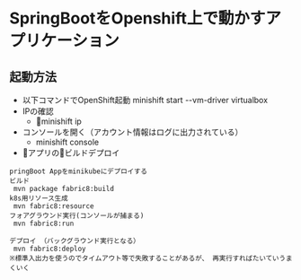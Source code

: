 # SpringBootをOpenshift上で動かすアプリケーション
## 起動方法
* 以下コマンドでOpenShift起動
 minishift start --vm-driver virtualbox
* IPの確認
    * minishift ip
* コンソールを開く（アカウント情報はログに出力されている）
    * minishift console
* アプリのビルドデプロイ

``` 
pringBoot Appをminikubeにデプロイする
ビルド 
 mvn package fabric8:build  
k8s用リソース生成 
 mvn fabric8:resource 
フォアグラウンド実行(コンソールが捕まる)
 mvn fabric8:run 

デプロイ （バックグラウンド実行となる）
 mvn fabric8:deploy
※標準入出力を使うのでタイムアウト等で失敗することがあるが、 再実行すればたいていうまくいく 
``` 